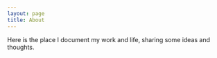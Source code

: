 ```yaml
---
layout: page
title: About
---
```


Here is the place I document my work and life, sharing some ideas and thoughts.  


